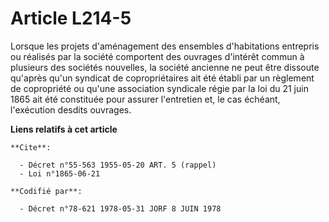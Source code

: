 # Article L214-5

Lorsque les projets d'aménagement des ensembles d'habitations entrepris ou réalisés par la société comportent des ouvrages
d'intérêt commun à plusieurs des sociétés nouvelles, la société ancienne ne peut être dissoute qu'après qu'un syndicat de
copropriétaires ait été établi par un règlement de copropriété ou qu'une association syndicale régie par la loi du 21 juin
1865 ait été constituée pour assurer l'entretien et, le cas échéant, l'exécution desdits ouvrages.

**Liens relatifs à cet article**

	**Cite**:

	  - Décret n°55-563 1955-05-20 ART. 5 (rappel)
	  - Loi n°1865-06-21

	**Codifié par**:

	  - Décret n°78-621 1978-05-31 JORF 8 JUIN 1978
